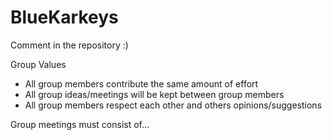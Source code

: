 # BlueKarkeys

Comment in the repository :)

Group Values
- All group members contribute the same amount of effort 
- All group ideas/meetings will be kept between group members
- All group members respect each other and others opinions/suggestions

Group meetings must consist of...
